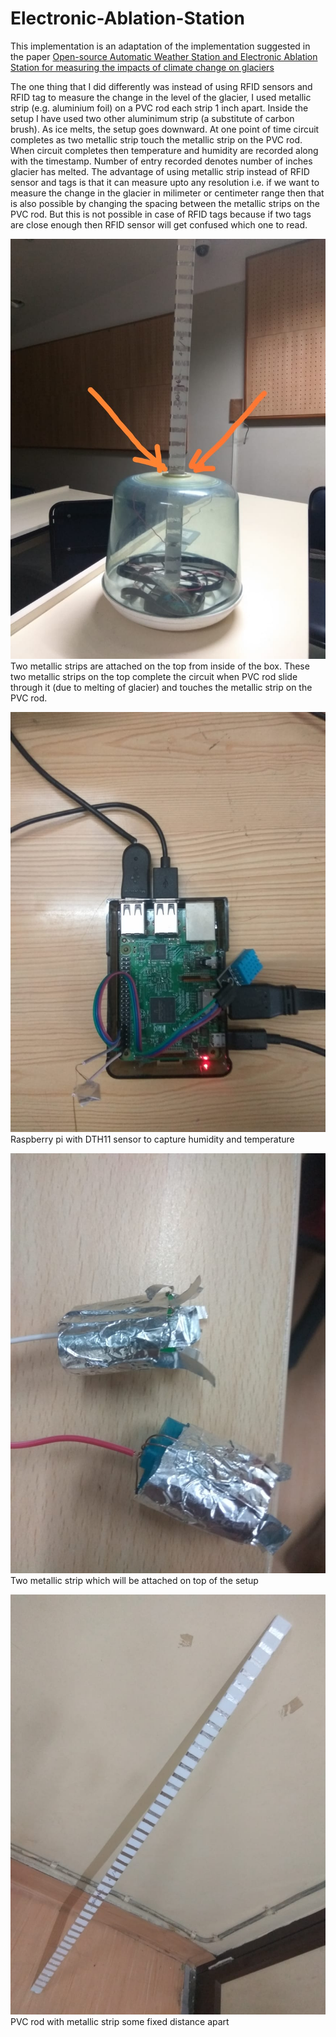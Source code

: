 # Electronic-Ablation-Station
This implementation is an adaptation of the implementation suggested in the paper
[Open-source Automatic Weather Station and Electronic Ablation Station for measuring the impacts of climate change on glaciers](https://www.researchgate.net/publication/330195239_Open-source_Automatic_Weather_Station_and_Electronic_Ablation_Station_for_measuring_the_impacts_of_climate_change_on_glaciers)

The one thing that I did differently was instead of using RFID sensors and RFID tag to measure the change in the level of the glacier, I used metallic strip (e.g. aluminium foil) on a PVC rod each strip 1 inch apart. Inside the setup I have used two other aluminimum strip (a substitute of carbon brush). As ice melts, the setup goes downward. At one point of time circuit completes as two metallic strip touch the metallic strip on the PVC rod. When circuit completes then temperature and humidity are recorded along with the timestamp. Number of entry recorded denotes number of inches glacier has melted. The advantage of using metallic strip instead of RFID sensor and tags is that it can measure upto any resolution i.e. if we want to measure the change in the glacier in milimeter or centimeter range then that is also possible by changing the spacing between the metallic strips on the PVC rod. But this is not possible in case of RFID tags because if two tags are close enough then RFID sensor will get confused which one to read. 



![25%](1.jpeg)
Two metallic strips are attached on the top from inside of the box. These two metallic strips on the top complete the circuit when PVC rod slide through it (due to melting of glacier) and touches the metallic strip on the PVC rod.
 
 
 
 
 
![25%](2.jpeg)
Raspberry pi with DTH11 sensor to capture humidity and temperature





![25%](3.jpeg)
Two metallic strip which will be attached on top of the setup





![25%](4.jpeg)
PVC rod with metallic strip some fixed distance apart
